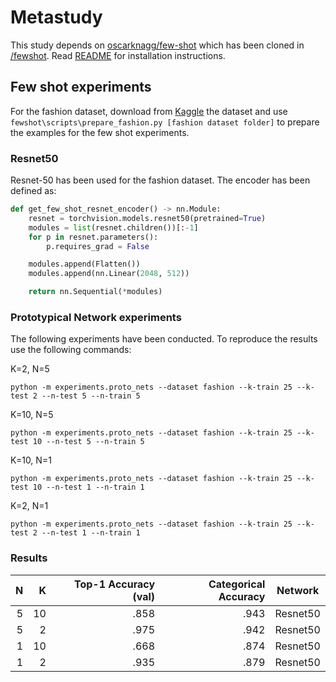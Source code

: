 Metastudy
===

This study depends on [oscarknagg/few-shot](https://github.com/oscarknagg/few-shot/tree/master/few_shot) which has been cloned in [/fewshot](https://github.com/ptigas/metastudy/tree/master/fewshot). Read [README](https://github.com/ptigas/metastudy/blob/master/fewshot/README.md) for installation instructions.


## Few shot experiments

For the fashion dataset, download from [Kaggle](https://www.kaggle.com/paramaggarwal/fashion-product-images-dataset/version/1) the dataset and use `fewshot\scripts\prepare_fashion.py [fashion dataset folder]` to prepare the examples for the few shot experiments.


### Resnet50

Resnet-50 has been used for the fashion dataset. The encoder has been defined as:


```python
def get_few_shot_resnet_encoder() -> nn.Module:
    resnet = torchvision.models.resnet50(pretrained=True)
    modules = list(resnet.children())[:-1]
    for p in resnet.parameters():
        p.requires_grad = False

    modules.append(Flatten())
    modules.append(nn.Linear(2048, 512))

    return nn.Sequential(*modules)
```

### Prototypical Network experiments

The following experiments have been conducted. To reproduce the results use the following commands:

K=2, N=5
```
python -m experiments.proto_nets --dataset fashion --k-train 25 --k-test 2 --n-test 5 --n-train 5
```

K=10, N=5
```
python -m experiments.proto_nets --dataset fashion --k-train 25 --k-test 10 --n-test 5 --n-train 5
```

K=10, N=1
```
python -m experiments.proto_nets --dataset fashion --k-train 25 --k-test 10 --n-test 1 --n-train 1
```

K=2, N=1
```
python -m experiments.proto_nets --dataset fashion --k-train 25 --k-test 2 --n-test 1 --n-train 1
```

### Results


| **N**       | **K**  | Top-1 Accuracy (val) | Categorical Accuracy      | Network  |
| ----------: |------: | -------------------: | ----------------: | :------: |
| 5           | 10     | .858                 | .943              | Resnet50 |
| 5           | 2      | .975                 | .942              | Resnet50 |
| 1           | 10     | .668                 | .874              | Resnet50 |
| 1           | 2      | .935                 | .879              | Resnet50 |
